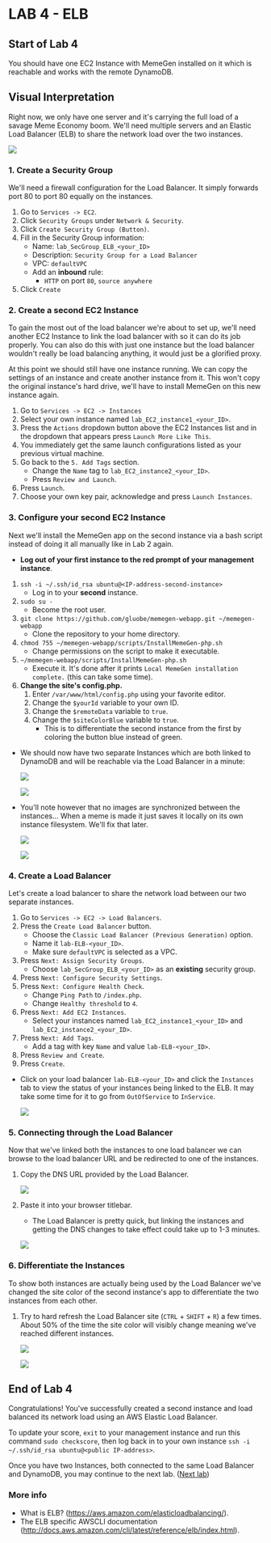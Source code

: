 # **LAB 4 - ELB** #

## Start of Lab 4 ##
You should have one EC2 Instance with MemeGen installed on it which is reachable and works with the remote DynamoDB.

## Visual Interpretation ##
Right now, we only have one server and it's carrying the full load of a savage Meme Economy boom. We'll need multiple servers and an Elastic Load Balancer (ELB) to share the network load over the two instances.

![](../Images/Lab4.png?raw=true)

### 1. Create a Security Group ###
We'll need a firewall configuration for the Load Balancer. It simply forwards port 80 to port 80 equally on the instances.

1. Go to `Services -> EC2`.
1. Click `Security Groups` under `Network & Security`.
1. Click `Create Security Group (Button)`.
1. Fill in the Security Group information:
    * Name: `lab_SecGroup_ELB_<your_ID>`
    * Description: `Security Group for a Load Balancer`
    * VPC: `defaultVPC`
    * Add an **inbound** rule:
        * `HTTP` on port `80`, `source anywhere`
1. Click `Create`

### 2. Create a second EC2 Instance ###
To gain the most out of the load balancer we're about to set up, we'll need another EC2 Instance to link the load balancer with so it can do its job properly. You can also do this with just one instance but the load balancer wouldn't really be load balancing anything, it would just be a glorified proxy.

At this point we should still have one instance running. We can copy the settings of an instance and create another instance from it. This won't copy the original instance's hard drive, we'll have to install MemeGen on this new instance again. 

1. Go to `Services -> EC2 -> Instances`
1. Select your own instance named `lab_EC2_instance1_<your_ID>`.
1. Press the `Actions` dropdown button above the EC2 Instances list and in the dropdown that appears press `Launch More Like This`.
1. You immediately get the same launch configurations listed as your previous virtual machine.
1. Go back to the `5. Add Tags` section.
    * Change the `Name` tag to `lab_EC2_instance2_<your_ID>`.
    * Press `Review and Launch`.
1. Press `Launch`.
1. Choose your own key pair, acknowledge and press `Launch Instances`.

### 3. Configure your second EC2 Instance ###
Next we'll install the MemeGen app on the second instance via a bash script instead of doing it all manually like in Lab 2 again.

* **Log out of your first instance to the red prompt of your management instance**.  

1. `ssh -i ~/.ssh/id_rsa ubuntu@<IP-address-second-instance>`
    * Log in to your **second** instance.
1. `sudo su -`
    * Become the root user.
1. `git clone https://github.com/gluobe/memegen-webapp.git ~/memegen-webapp`
    * Clone the repository to your home directory.
1. `chmod 755 ~/memegen-webapp/scripts/InstallMemeGen-php.sh`
    * Change permissions on the script to make it executable.
1. `~/memegen-webapp/scripts/InstallMemeGen-php.sh`
    * Execute it. It's done after it prints `Local MemeGen installation complete.` (this can take some time).
1. **Change the site's config.php.**
    1. Enter `/var/www/html/config.php` using your favorite editor.
    1. Change the `$yourId` variable to your own ID.
    1. Change the `$remoteData` variable to `true`.
    1. Change the `$siteColorBlue` variable to `true`.
        * This is to differentiate the second instance from the first by coloring the button blue instead of green.

* We should now have two separate Instances which are both linked to DynamoDB and will be reachable via the Load Balancer in a minute:

    ![](../Images/ELBTwoInstancesTwoApps1.png?raw=true)  

    ![](../Images/ELBTwoInstancesTwoApps2.png?raw=true)    

* You'll note however that no images are synchronized between the instances... When a meme is made it just saves it locally on its own instance filesystem. We'll fix that later.

    ![](../Images/ELBMissingImagesNoSync1.png?raw=true)

    ![](../Images/ELBMissingImagesNoSync2.png?raw=true)

### 4. Create a Load Balancer ###
Let's create a load balancer to share the network load between our two separate instances.

1. Go to `Services -> EC2 -> Load Balancers`.
1. Press the `Create Load Balancer` button.
    * Choose the `Classic Load Balancer (Previous Generation)` option.
    * Name it `lab-ELB-<your_ID>`.
    * Make sure `defaultVPC` is selected as a VPC.
1. Press `Next: Assign Security Groups`.
    * Choose `lab_SecGroup_ELB_<your_ID>` as an **existing** security group.
1. Press `Next: Configure Security Settings`.
1. Press `Next: Configure Health Check`.
    * Change `Ping Path` to `/index.php`.
    * Change `Healthy threshold` to `4`.
1. Press `Next: Add EC2 Instances`.
    * Select your instances named `lab_EC2_instance1_<your_ID>` and `lab_EC2_instance2_<your_ID>`.
1. Press `Next: Add Tags`.
    * Add a tag with key `Name` and value `lab-ELB-<your_ID>`.
1. Press `Review and Create`.
1. Press `Create`.

* Click on your load balancer `lab-ELB-<your_ID>` and click the `Instances` tab to view the status of your instances being linked to the ELB. It may take some time for it to go from `OutOfService` to `InService`.

    ![](../Images/ELBTwoInstancesLinked.png?raw=true)    

### 5. Connecting through the Load Balancer ###
Now that we've linked both the instances to one load balancer we can browse to the load balancer URL and be redirected to one of the instances.

1. Copy the DNS URL provided by the Load Balancer.

    ![](../Images/ELBCopyURL.png?raw=true) 

1. Paste it into your browser titlebar.
    * The Load Balancer is pretty quick, but linking the instances and getting the DNS changes to take effect could take up to 1-3 minutes.
    
    ![](../Images/ELBLinkIntoBrowser.png?raw=true) 

### 6. Differentiate the Instances ###
To show both instances are actually being used by the Load Balancer we've changed the site color of the second instance's app to differentiate the two instances from each other. 

1. Try to hard refresh the Load Balancer site (`CTRL` + `SHIFT` + `R`) a few times. About 50% of the time the site color will visibly change meaning we've reached different instances.

    ![](../Images/ELBButtonChange1.png?raw=true)
    
    ![](../Images/ELBButtonChange2.png?raw=true)


## End of Lab 4 ##
Congratulations! You've successfully created a second instance and load balanced its network load using an AWS Elastic Load Balancer.

To update your score, `exit` to your management instance and run this command `sudo checkscore`, then log back in to your own instance `ssh -i ~/.ssh/id_rsa ubuntu@<public IP-address>`.

Once you have two Instances, both connected to the same Load Balancer and DynamoDB, you may continue to the next lab. ([Next lab](../Lab%205%20-%20S3))

### More info ###

* What is ELB? (https://aws.amazon.com/elasticloadbalancing/).
* The ELB specific AWSCLI documentation (http://docs.aws.amazon.com/cli/latest/reference/elb/index.html).
